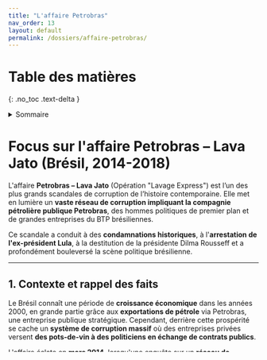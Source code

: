 ```yaml
---
title: "L'affaire Petrobras"
nav_order: 13
layout: default
permalink: /dossiers/affaire-petrobras/
---
```


# Table des matières
{: .no_toc .text-delta }

<details markdown="block">
  <summary>Sommaire</summary>
  {: .text-delta }

1. Sommaire
{:toc}
</details> 

# **Focus sur l'affaire Petrobras – Lava Jato (Brésil, 2014-2018)**

L'affaire **Petrobras – Lava Jato** (Opération "Lavage Express") est l’un des plus grands scandales de corruption de l’histoire contemporaine. Elle met en lumière un **vaste réseau de corruption impliquant la compagnie pétrolière publique Petrobras**, des hommes politiques de premier plan et de grandes entreprises du BTP brésiliennes.

Ce scandale a conduit à des **condamnations historiques**, à l'**arrestation de l'ex-président Lula**, à la destitution de la présidente Dilma Rousseff et a profondément bouleversé la scène politique brésilienne.

---

## **1. Contexte et rappel des faits**

Le Brésil connaît une période de **croissance économique** dans les années 2000, en grande partie grâce aux **exportations de pétrole** via Petrobras, une entreprise publique stratégique. Cependant, derrière cette prospérité se cache un **système de corruption massif** où des entreprises privées versent **des pots-de-vin à des politiciens en échange de contrats publics**.

L'affaire éclate en **mars 2014**, lorsqu'une enquête sur un **réseau de blanchiment d’argent** conduit à des révélations sur un **système de corruption impliquant Petrobras et les élites politiques**.

**Les premiers éléments révélés :**

- Des milliards de dollars ont été **détournés** via des surfacturations de contrats publics.
- L’argent servait à **financer illégalement des campagnes politiques** et à enrichir des hauts responsables.
- Un **système de cartel** entre grandes entreprises brésiliennes permettait de truquer les appels d’offres.

---

## **2. Mécanismes du scandale et abus de pouvoir**

### **Les acteurs impliqués**

- **Petrobras** : La compagnie pétrolière publique sert de **source d’argent sale** pour financer la corruption.
- **Les grandes entreprises de construction** (Odebrecht, Andrade Gutierrez, Camargo Corrêa) : Elles se partagent les contrats publics grâce à un **cartel secret** et versent des pots-de-vin aux politiciens.
- **Les politiciens brésiliens** :
    - **Luiz Inácio Lula da Silva (Lula, ex-président, PT)** : Accusé d’avoir bénéficié de pots-de-vin et de **trafic d’influence**.
    - **Dilma Rousseff (présidente, PT)** : Destituée en 2016 dans un climat de crise politique intense.
    - **Michel Temer (ex-président, PMDB)** : Accusé de corruption après la destitution de Rousseff.
    - **Des centaines de députés et sénateurs** sont impliqués.

### **Méthodes de corruption utilisées**

- **Surfacturation des contrats** : Petrobras gonfle artificiellement le prix des marchés publics.
- **Redistribution de pots-de-vin** : L’argent est ensuite reversé aux responsables politiques.
- **Blanchiment d’argent** : L’argent de la corruption transite par des comptes offshore pour masquer sa provenance.
- **Financement occulte des campagnes électorales** : Des politiciens utilisent cet argent pour acheter des votes.

---

## **3. Révélation et réactions publiques**

### **Enquête et rôle de la justice**

- **Mars 2014** : L’enquête Lava Jato est lancée par **le juge Sergio Moro**, initialement sur une affaire de blanchiment d'argent.
- **2015-2017** : Des perquisitions massives et des écoutes téléphoniques révèlent l’ampleur du système.
- **Délation récompensée ("Delação Premiada")** : De nombreux accusés acceptent de **coopérer avec la justice** en échange de réductions de peine.
- **Saisie de preuves** : Des milliards de dollars sont retrouvés sur des comptes bancaires offshore.

### **Réactions politiques et sociales**

- **Manifestations massives** : Des millions de Brésiliens descendent dans la rue pour dénoncer la corruption.
- **Crise politique** : Le gouvernement est paralysé par les révélations, et les institutions perdent la confiance du peuple.
- **Médias et réseaux sociaux** : L’affaire est largement médiatisée et devient un sujet de mobilisation citoyenne.

---

## **4. Conséquences judiciaires et politiques**

### **Condamnations et arrestations**

- **Lula (2018)** : Condamné à **9 ans de prison pour corruption et blanchiment d’argent** (peine portée à 12 ans en appel). Il est emprisonné, mais sa condamnation est annulée en 2021 par la Cour suprême.
- **Michel Temer (2019)** : Arrêté pour corruption après la fin de son mandat présidentiel.
- **Eduardo Cunha (président du Congrès)** : Condamné à 15 ans de prison.
- **Marcelo Odebrecht (PDG de l’entreprise Odebrecht)** : Condamné à 19 ans de prison.

### **Effondrement du système politique brésilien**

- **Destitution de Dilma Rousseff (2016)** : Accusée d’avoir maquillé des comptes publics, elle est écartée du pouvoir.
- **Effondrement des partis traditionnels** : Le PT et le PMDB perdent en crédibilité.
- **Montée du populisme** : Jair Bolsonaro, un candidat d’extrême droite, profite du climat anti-corruption pour être élu en 2018.

### **Effets sur l’économie**

- **Crise économique majeure** : Petrobras est fragilisée, des milliers d’emplois disparaissent dans le secteur du BTP.
- **Fuite des capitaux étrangers** : Les investisseurs étrangers fuient le Brésil par peur de l’instabilité.

---

## **5. Impact à long terme et enseignements**

### **Impact au Brésil**

- **Perte de confiance dans la démocratie** : L’affaire Lava Jato a **brisé l’image du Brésil** comme un pays en plein essor économique.
- **Crise politique durable** : La corruption semble endémique et les institutions peinent à restaurer leur crédibilité.
- **Réformes inachevées** : Malgré des efforts pour renforcer les lois anti-corruption, le Brésil reste vulnérable.

### **Impact international**

- **Un scandale tentaculaire** : L’affaire Petrobras dépasse le Brésil et touche d’autres pays d’Amérique latine (Argentine, Pérou, Mexique, Venezuela).
- **Répercussions sur d’autres entreprises** : De grandes multinationales sont désormais plus surveillées.
- **Exemple pour d’autres enquêtes anti-corruption** : Lava Jato devient un modèle d’enquête judiciaire contre la corruption.

---

## **6. Enseignements du scandale Petrobras – Lava Jato**

Cette affaire met en évidence **plusieurs failles systémiques** :

1. **L’ampleur de la corruption** : Des milliards de dollars détournés sur plusieurs décennies montrent à quel point la corruption était institutionnalisée.
2. **Le manque de contrôle des grandes entreprises publiques** : Petrobras a été utilisée comme **outil politique** et **caisse noire** pour financer illégalement les campagnes électorales.
3. **Le danger des liens entre politique et entreprises** : Les grandes entreprises du BTP ont conspiré avec les dirigeants pour **truquer des appels d’offres et manipuler le système électoral**.
4. **Le rôle crucial d’une justice indépendante** : L’enquête Lava Jato a prouvé que, même dans un pays miné par la corruption, une **justice forte et des juges courageux** pouvaient renverser le système.
5. **Les limites de la lutte anti-corruption** : Malgré les condamnations, les grâces présidentielles et les **annulations de certaines peines** montrent que l’impunité existe toujours.

---

### **Prochain focus : L’affaire Cambridge Analytica (États-Unis/Royaume-Uni, 2018)**

Ce scandale met en lumière **l’exploitation illégale des données personnelles de millions d’utilisateurs Facebook** pour manipuler des élections comme le Brexit et la présidentielle américaine de 2016.
